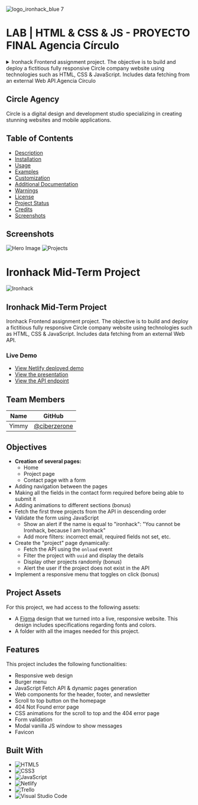 ![logo_ironhack_blue 7](https://user-images.githubusercontent.com/23629340/40541063-a07a0a8a-601a-11e8-91b5-2f13e4e6b441.png)

# LAB | HTML & CSS & JS - PROYECTO FINAL Agencia Círculo

<details>
  <summary>
  Ironhack Frontend assignment project. The objective is to build and deploy a fictitious fully responsive Circle company website using technologies such as HTML, CSS & JavaScript. Includes data fetching from an external Web API.Agencia Círculo</h2>
  </summary>

  Ironhack Frontend assignment project. The objective is to build and deploy a fictitious fully responsive Circle company website using technologies such as HTML, CSS & JavaScript. Includes data fetching from an external Web API.

  <br>
  <hr> 

</details>

<h2> Circle Agency</h2>

Circle is a digital design and development studio specializing in creating stunning websites and mobile applications.

## Table of Contents
- [Description](#description)
- [Installation](#installation)
- [Usage](#usage)
- [Examples](#examples)
- [Customization](#customization)
- [Additional Documentation](#additional-documentation)
- [Warnings](#warnings)
- [License](#license)
- [Project Status](#project-status)
- [Credits](#credits)
- [Screenshots](#screenshots)

## Screenshots
![Hero Image](https://imaginative-rolypoly-8c493c.netlify.app/assets/readme/prac1.png)
![Projects](https://midterm-circle-ironhack.netlify.app/assets/images/projects.jpg)



# Ironhack Mid-Term Project

![Ironhack](link_to_logo_image)

## Ironhack Mid-Term Project

Ironhack Frontend assignment project. The objective is to build and deploy a fictitious fully responsive Circle company website using technologies such as HTML, CSS & JavaScript. Includes data fetching from an external Web API.

### Live Demo
- [View Netlify deployed demo](link_to_netlify_demo)
- [View the presentation](link_to_presentation)
- [View the API endpoint](link_to_api_endpoint)

## Team Members
| Name   | GitHub |
|--------|--------|
| Yimmy | [@ciberzerone](https://github.com/ciberzerone) |


## Objectives
- **Creation of several pages:**
  - Home
  - Project page
  - Contact page with a form
- Adding navigation between the pages
- Making all the fields in the contact form required before being able to submit it
- Adding animations to different sections (bonus)
- Fetch the first three projects from the API in descending order
- Validate the form using JavaScript
  - Show an alert if the name is equal to "ironhack": "You cannot be Ironhack, because I am Ironhack"
  - Add more filters: incorrect email, required fields not set, etc.
- Create the "project" page dynamically:
  - Fetch the API using the `onload` event
  - Filter the project with `uuid` and display the details
  - Display other projects randomly (bonus)
  - Alert the user if the project does not exist in the API
- Implement a responsive menu that toggles on click (bonus)

## Project Assets
For this project, we had access to the following assets:
- A [Figma](https://www.figma.com/) design that we turned into a live, responsive website. This design includes specifications regarding fonts and colors.
- A folder with all the images needed for this project.

## Features
This project includes the following functionalities:
- Responsive web design
- Burger menu
- JavaScript Fetch API & dynamic pages generation
- Web components for the header, footer, and newsletter
- Scroll to top button on the homepage
- 404 Not Found error page
- CSS animations for the scroll to top and the 404 error page
- Form validation
- Modal vanilla JS window to show messages
- Favicon

## Built With
- ![HTML5](https://img.shields.io/badge/-HTML5-E34F26?logo=html5&logoColor=white)
- ![CSS3](https://img.shields.io/badge/-CSS3-1572B6?logo=css3&logoColor=white)
- ![JavaScript](https://img.shields.io/badge/-JavaScript-F7DF1E?logo=javascript&logoColor=black)
- ![Netlify](https://img.shields.io/badge/-Netlify-00C7B7?logo=netlify&logoColor=white)
- ![Trello](https://img.shields.io/badge/-Trello-0079BF?logo=trello&logoColor=white)
- ![Visual Studio Code](https://img.shields.io/badge/-Visual%20Studio%20Code-007ACC?logo=visual-studio-code&logoColor=white)

